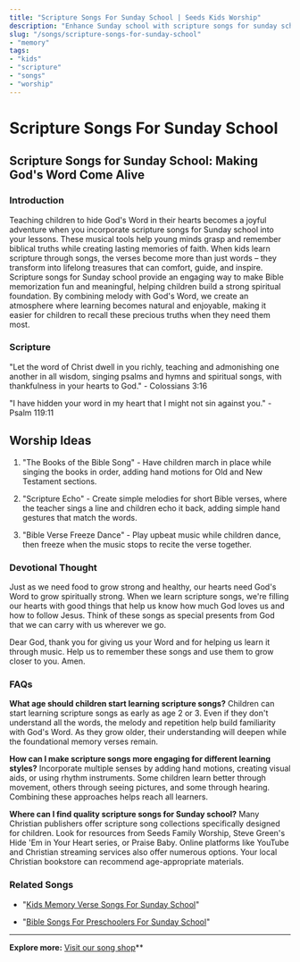 ```yaml
---
title: "Scripture Songs For Sunday School | Seeds Kids Worship"
description: "Enhance Sunday school with scripture songs for sunday school that teach faith through music. Educational worship resources for children."
slug: "/songs/scripture-songs-for-sunday-school"
- "memory"
tags:
- "kids"
- "scripture"
- "songs"
- "worship"
---
```


# Scripture Songs For Sunday School

## Scripture Songs for Sunday School: Making God's Word Come Alive

### Introduction
Teaching children to hide God's Word in their hearts becomes a joyful adventure when you incorporate scripture songs for Sunday school into your lessons. These musical tools help young minds grasp and remember biblical truths while creating lasting memories of faith. When kids learn scripture through songs, the verses become more than just words – they transform into lifelong treasures that can comfort, guide, and inspire. Scripture songs for Sunday school provide an engaging way to make Bible memorization fun and meaningful, helping children build a strong spiritual foundation. By combining melody with God's Word, we create an atmosphere where learning becomes natural and enjoyable, making it easier for children to recall these precious truths when they need them most.

### Scripture
"Let the word of Christ dwell in you richly, teaching and admonishing one another in all wisdom, singing psalms and hymns and spiritual songs, with thankfulness in your hearts to God." - Colossians 3:16

"I have hidden your word in my heart that I might not sin against you." - Psalm 119:11

## Worship Ideas
1. "The Books of the Bible Song" - Have children march in place while singing the books in order, adding hand motions for Old and New Testament sections.

2. "Scripture Echo" - Create simple melodies for short Bible verses, where the teacher sings a line and children echo it back, adding simple hand gestures that match the words.

3. "Bible Verse Freeze Dance" - Play upbeat music while children dance, then freeze when the music stops to recite the verse together.

### Devotional Thought
Just as we need food to grow strong and healthy, our hearts need God's Word to grow spiritually strong. When we learn scripture songs, we're filling our hearts with good things that help us know how much God loves us and how to follow Jesus. Think of these songs as special presents from God that we can carry with us wherever we go.

Dear God, thank you for giving us your Word and for helping us learn it through music. Help us to remember these songs and use them to grow closer to you. Amen.

### FAQs
**What age should children start learning scripture songs?**
Children can start learning scripture songs as early as age 2 or 3. Even if they don't understand all the words, the melody and repetition help build familiarity with God's Word. As they grow older, their understanding will deepen while the foundational memory verses remain.

**How can I make scripture songs more engaging for different learning styles?**
Incorporate multiple senses by adding hand motions, creating visual aids, or using rhythm instruments. Some children learn better through movement, others through seeing pictures, and some through hearing. Combining these approaches helps reach all learners.

**Where can I find quality scripture songs for Sunday school?**
Many Christian publishers offer scripture song collections specifically designed for children. Look for resources from Seeds Family Worship, Steve Green's Hide 'Em in Your Heart series, or Praise Baby. Online platforms like YouTube and Christian streaming services also offer numerous options. Your local Christian bookstore can recommend age-appropriate materials.

### Related Songs

- "[Kids Memory Verse Songs For Sunday School](/activities/kids-memory-verse-songs-for-sunday-school/)"

- "[Bible Songs For Preschoolers For Sunday School](/activities/bible-songs-for-preschoolers-for-sunday-school/)"

---

**Explore more:** [Visit our song shop](https://seedskidsworship.com/shop)**

<!-- Schema Markup -->
<script type="application/ld+json">
{
  "@context": "https://schema.org",
  "@type": "MusicRecording",
  "name": "Scripture Songs For Sunday School",
  "byArtist": {
    "@type": "MusicGroup",
    "name": "Seeds Kids Worship"
  },
  "isFamilyFriendly": true,
  "url": "https://seedskidsworship.com/songs/scripture-songs-for-sunday-school/"
}
</script>